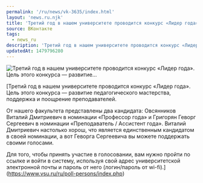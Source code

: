 ```yaml
---
permalink: '/ru/news/vk-3635/index.html'
layout: 'news.ru.njk'
title: 'Третий год в нашем университете проводится конкурс «Лидер года». Цель этого конкурса — развитие'
source: ВКонтакте
tags:
  - news_ru
description: 'Третий год в нашем университете проводится конкурс «Лидер года». Цель этого конкурса — развитие…'
updatedAt: 1479796280
---
```

![Третий год в нашем университете проводится конкурс «Лидер года». Цель этого конкурса — развитие…](https://sun9-15.userapi.com/c636731/v636731484/3429d/jYDxcsjKbf4.jpg)

[Третий год в нашем университете проводится конкурс «Лидер года». Цель этого конкурса — развитие педагогического мастерства, поддержка и поощрение преподавателей.

От нашего факультета представлены два кандидата: Овсянников Виталий Дмитриевич в номинации «Профессор года» и Григорян Геворг Сергеевич в номинации «Преподаватель / Ассистент года». Виталий Дмитриевич настолько хорош, что является единственным кандидатом в своей номинации, а вот Геворга Сергеевича вы можете поддержать своими голосами.

Для того, чтобы принять участие в голосовании, вам нужно пройти по ссылке и войти в систему, используя свой адрес университетской электронной почты и пароль от него (логин/пароль от wi-fi).](https://www.vsu.ru/ru/poll-persons/index.php)
